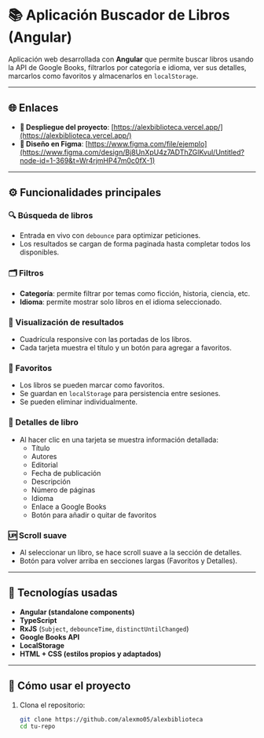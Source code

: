# 📚 Aplicación Buscador de Libros (Angular)

Aplicación web desarrollada con **Angular** que permite buscar libros usando la API de Google Books, filtrarlos por categoría e idioma, ver sus detalles, marcarlos como favoritos y almacenarlos en `localStorage`.

---

## 🌐 Enlaces

- **🔗 Despliegue del proyecto**: [https://alexbiblioteca.vercel.app/](https://alexbiblioteca.vercel.app/)  
- **🎨 Diseño en Figma**: [https://www.figma.com/file/ejemplo](https://www.figma.com/design/Bj8UnXpU4z7ADThZGlKvul/Untitled?node-id=1-369&t=Wr4rjmHP47m0c0fX-1)

---

## ⚙️ Funcionalidades principales

### 🔍 Búsqueda de libros
- Entrada en vivo con `debounce` para optimizar peticiones.
- Los resultados se cargan de forma paginada hasta completar todos los disponibles.

### 🗂 Filtros
- **Categoría**: permite filtrar por temas como ficción, historia, ciencia, etc.
- **Idioma**: permite mostrar solo libros en el idioma seleccionado.

### 📖 Visualización de resultados
- Cuadrícula responsive con las portadas de los libros.
- Cada tarjeta muestra el título y un botón para agregar a favoritos.

### 💾 Favoritos
- Los libros se pueden marcar como favoritos.
- Se guardan en `localStorage` para persistencia entre sesiones.
- Se pueden eliminar individualmente.

### 📘 Detalles de libro
- Al hacer clic en una tarjeta se muestra información detallada:
  - Título
  - Autores
  - Editorial
  - Fecha de publicación
  - Descripción
  - Número de páginas
  - Idioma
  - Enlace a Google Books
  - Botón para añadir o quitar de favoritos

### 🆙 Scroll suave
- Al seleccionar un libro, se hace scroll suave a la sección de detalles.
- Botón para volver arriba en secciones largas (Favoritos y Detalles).

---

## 🧠 Tecnologías usadas

- **Angular (standalone components)**
- **TypeScript**
- **RxJS** (`Subject`, `debounceTime`, `distinctUntilChanged`)
- **Google Books API**
- **LocalStorage**
- **HTML + CSS (estilos propios y adaptados)**

---

## 📝 Cómo usar el proyecto

1. Clona el repositorio:
   ```bash
   git clone https://github.com/alexmo05/alexbiblioteca
   cd tu-repo
